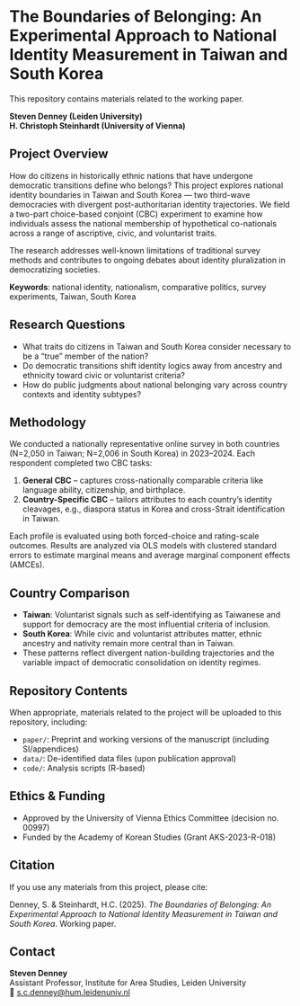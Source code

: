 # The Boundaries of Belonging: An Experimental Approach to National Identity Measurement in Taiwan and South Korea

This repository contains materials related to the working paper.

**Steven Denney (Leiden University)**  
**H. Christoph Steinhardt (University of Vienna)**  

## Project Overview

How do citizens in historically ethnic nations that have undergone democratic transitions define who belongs? This project explores national identity boundaries in Taiwan and South Korea — two third-wave democracies with divergent post-authoritarian identity trajectories. We field a two-part choice-based conjoint (CBC) experiment to examine how individuals assess the national membership of hypothetical co-nationals across a range of ascriptive, civic, and voluntarist traits.

The research addresses well-known limitations of traditional survey methods and contributes to ongoing debates about identity pluralization in democratizing societies.

**Keywords**: national identity, nationalism, comparative politics, survey experiments, Taiwan, South Korea

## Research Questions

- What traits do citizens in Taiwan and South Korea consider necessary to be a “true” member of the nation?
- Do democratic transitions shift identity logics away from ancestry and ethnicity toward civic or voluntarist criteria?
- How do public judgments about national belonging vary across country contexts and identity subtypes?

## Methodology

We conducted a nationally representative online survey in both countries (N=2,050 in Taiwan; N=2,006 in South Korea) in 2023–2024. Each respondent completed two CBC tasks:

1. **General CBC** – captures cross-nationally comparable criteria like language ability, citizenship, and birthplace.  
2. **Country-Specific CBC** – tailors attributes to each country’s identity cleavages, e.g., diaspora status in Korea and cross-Strait identification in Taiwan.

Each profile is evaluated using both forced-choice and rating-scale outcomes. Results are analyzed via OLS models with clustered standard errors to estimate marginal means and average marginal component effects (AMCEs).

## Country Comparison

- **Taiwan**: Voluntarist signals such as self-identifying as Taiwanese and support for democracy are the most influential criteria of inclusion.
- **South Korea**: While civic and voluntarist attributes matter, ethnic ancestry and nativity remain more central than in Taiwan.
- These patterns reflect divergent nation-building trajectories and the variable impact of democratic consolidation on identity regimes.

## Repository Contents

When appropriate, materials related to the project will be uploaded to this repository, including:

- `paper/`: Preprint and working versions of the manuscript (including SI/appendices)
- `data/`: De-identified data files (upon publication approval)
- `code/`: Analysis scripts (R-based)

## Ethics & Funding

- Approved by the University of Vienna Ethics Committee (decision no. 00997)  
- Funded by the Academy of Korean Studies (Grant AKS-2023-R-018)

## Citation

If you use any materials from this project, please cite:

Denney, S. & Steinhardt, H.C. (2025). *The Boundaries of Belonging: An Experimental Approach to National Identity Measurement in Taiwan and South Korea*. Working paper.

## Contact

**Steven Denney**  
Assistant Professor, Institute for Area Studies, Leiden University  
📧 s.c.denney@hum.leidenuniv.nl  
